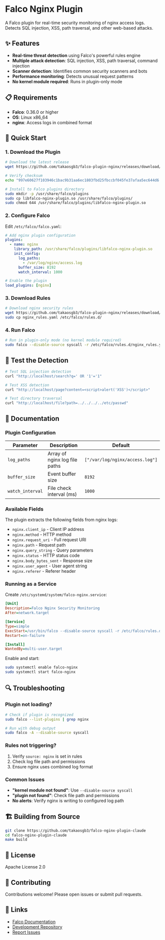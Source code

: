 # Falco Nginx Plugin

A Falco plugin for real-time security monitoring of nginx access logs. Detects SQL injection, XSS, path traversal, and other web-based attacks.

## ✨ Features

- **Real-time threat detection** using Falco's powerful rules engine
- **Multiple attack detection**: SQL injection, XSS, path traversal, command injection
- **Scanner detection**: Identifies common security scanners and bots
- **Performance monitoring**: Detects unusual request patterns
- **No kernel module required**: Runs in plugin-only mode

## 📋 Requirements

- **Falco**: 0.36.0 or higher
- **OS**: Linux x86_64
- **nginx**: Access logs in combined format

## 🚀 Quick Start

### 1. Download the Plugin

```bash
# Download the latest release
wget https://github.com/takaosgb3/falco-plugin-nginx/releases/download/v0.3.0/libfalco-nginx-plugin.so

# Verify checksum
echo "997e60627f103946c1bac9b31aa6ec1803fbd25fbccbf045fe37afaa5ec644d6  libfalco-nginx-plugin.so" | sha256sum -c

# Install to Falco plugins directory
sudo mkdir -p /usr/share/falco/plugins
sudo cp libfalco-nginx-plugin.so /usr/share/falco/plugins/
sudo chmod 644 /usr/share/falco/plugins/libfalco-nginx-plugin.so
```

### 2. Configure Falco

Edit `/etc/falco/falco.yaml`:

```yaml
# Add nginx plugin configuration
plugins:
  - name: nginx
    library_path: /usr/share/falco/plugins/libfalco-nginx-plugin.so
    init_config:
      log_paths:
        - /var/log/nginx/access.log
      buffer_size: 8192
      watch_interval: 1000

# Enable the plugin
load_plugins: [nginx]
```

### 3. Download Rules

```bash
# Download nginx security rules
wget https://github.com/takaosgb3/falco-plugin-nginx/releases/download/v0.3.0/nginx_rules.yaml
sudo cp nginx_rules.yaml /etc/falco/rules.d/
```

### 4. Run Falco

```bash
# Run in plugin-only mode (no kernel module required)
sudo falco --disable-source syscall -r /etc/falco/rules.d/nginx_rules.yaml
```

## 🧪 Test the Detection

```bash
# Test SQL injection detection
curl "http://localhost/search?q=' OR '1'='1"

# Test XSS detection
curl "http://localhost/page?content=<script>alert('XSS')</script>"

# Test directory traversal
curl "http://localhost/file?path=../../../../etc/passwd"
```

## 📖 Documentation

### Plugin Configuration

| Parameter | Description | Default |
|-----------|-------------|---------|
| `log_paths` | Array of nginx log file paths | `["/var/log/nginx/access.log"]` |
| `buffer_size` | Event buffer size | `8192` |
| `watch_interval` | File check interval (ms) | `1000` |

### Available Fields

The plugin extracts the following fields from nginx logs:

- `nginx.client_ip` - Client IP address
- `nginx.method` - HTTP method
- `nginx.request_uri` - Full request URI
- `nginx.path` - Request path
- `nginx.query_string` - Query parameters
- `nginx.status` - HTTP status code
- `nginx.body_bytes_sent` - Response size
- `nginx.user_agent` - User agent string
- `nginx.referer` - Referer header

### Running as a Service

Create `/etc/systemd/system/falco-nginx.service`:

```ini
[Unit]
Description=Falco Nginx Security Monitoring
After=network.target

[Service]
Type=simple
ExecStart=/usr/bin/falco --disable-source syscall -r /etc/falco/rules.d/nginx_rules.yaml
Restart=on-failure

[Install]
WantedBy=multi-user.target
```

Enable and start:

```bash
sudo systemctl enable falco-nginx
sudo systemctl start falco-nginx
```

## 🔍 Troubleshooting

### Plugin not loading?

```bash
# Check if plugin is recognized
sudo falco --list-plugins | grep nginx

# Run with debug output
sudo falco -A --disable-source syscall
```

### Rules not triggering?

1. Verify `source: nginx` is set in rules
2. Check log file path and permissions
3. Ensure nginx uses combined log format

### Common Issues

- **"kernel module not found"**: Use `--disable-source syscall`
- **"plugin not found"**: Check file path and permissions
- **No alerts**: Verify nginx is writing to configured log path

## 🏗️ Building from Source

```bash
git clone https://github.com/takaosgb3/falco-nginx-plugin-claude
cd falco-nginx-plugin-claude
make build
```

## 📜 License

Apache License 2.0

## 🤝 Contributing

Contributions welcome! Please open issues or submit pull requests.

## 🔗 Links

- [Falco Documentation](https://falco.org/docs/)
- [Development Repository](https://github.com/takaosgb3/falco-nginx-plugin-claude)
- [Report Issues](https://github.com/takaosgb3/falco-plugin-nginx/issues)
